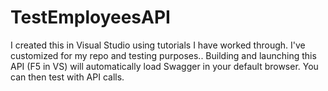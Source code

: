 # TestEmployeesAPI

I created this in Visual Studio using tutorials I have worked through. I've customized for my repo and testing purposes.. Building and launching this API (F5 in VS) will automatically load Swagger in your default browser. You can then test with API calls.
